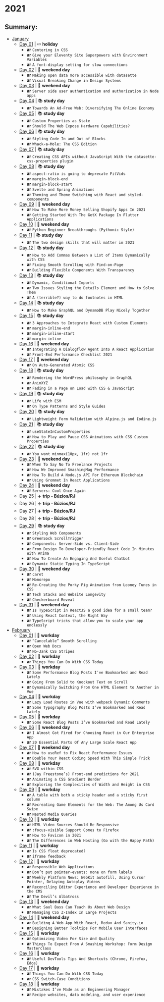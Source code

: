 # 2021

## Summary:

- [January](jan/README.md)
  - [Day 01](jan/01-01-2021.md) | :zzz: **holiday**
    - **ar** `Centering in CSS`
    - **ar** `Give your Eleventy Site Superpowers with Environment Variables`
    - **ar** `A font-display setting for slow connections`
  - [Day 02](jan/01-02-2021.md) | :sunrise_over_mountains: **weekend day**
    - **ar** `Making open data more accessible with datasette`
    - **ar** `Visual Breaking Change in Design Systems`
  - [Day 03](jan/01-03-2021.md) | :sunrise_over_mountains: **weekend day**
    - **ar** `Server side user authentication and authorization in Node apps`
  - [Day 04](jan/01-04-2021.md) | :books: **study day**
    - **ar** `Towards An Ad-Free Web: Diversifying The Online Economy`
  - [Day 05](jan/01-05-2021.md) | :books: **study day**
    - **ar** `Custom Properties as State`
    - **ar** `Should The Web Expose Hardware Capabilities?`
  - [Day 06](jan/01-06-2021.md) | :books: **study day**
    - **ar** `Styling Code In and Out of Blocks`
    - **ar** `Whack-a-Mole: The CSS Edition`
  - [Day 07](jan/01-07-2021.md) | :books: **study day**
    - **ar** `Creating CSS APIs without JavaScript With the datasette-css-properties plugin`
  - [Day 08](jan/01-08-2021.md) | :books: **study day**
    - **ar** `aspect-ratio is going to deprecate FitVids`
    - **ar** `margin-block-end`
    - **ar** `margin-block-start`
    - **ar** `Svelte and Spring Animations`
    - **ar** `Theming and Theme Switching with React and styled-components`
  - [Day 09](jan/01-09-2021.md) | :sunrise_over_mountains: **weekend day**
    - **ar** `How To Make More Money Selling Shopify Apps In 2021`
    - **ar** `Getting Started With The GetX Package In Flutter Applications`
  - [Day 10](jan/01-10-2021.md) | :sunrise_over_mountains: **weekend day**
    - **ar** `Python Beginner Breakthroughs (Pythonic Style)`
  - [Day 11](jan/01-11-2021.md) | :books: **study day**
    - **ar** `The two design skills that will matter in 2021`
  - [Day 12](jan/01-12-2021.md) | :books: **study day**
    - **ar** `How to Add Commas Between a List of Items Dynamically with CSS`
    - **ar** `Fixing Smooth Scrolling with Find-on-Page`
    - **ar** `Building Flexible Components With Transparency`
  - [Day 13](jan/01-13-2021.md) | :books: **study day**
    - **ar** `Dynamic, Conditional Imports`
    - **ar** `Two Issues Styling the Details Element and How to Solve Them`
    - **ar** `A (terrible?) way to do footnotes in HTML`
  - [Day 14](jan/01-14-2021.md) | :books: **study day**
    - **ar** `How to Make GraphQL and DynamoDB Play Nicely Together`
  - [Day 15](jan/01-15-2021.md) | :books: **study day**
    - **ar** `3 Approaches to Integrate React with Custom Elements`
    - **ar** `margin-inline-end`
    - **ar** `margin-inline-start`
    - **ar** `margin-inline`
  - [Day 16](jan/01-16-2021.md) | :sunrise_over_mountains: **weekend day**
    - **ar** `Integrating A Dialogflow Agent Into A React Application`
    - **ar** `Front-End Performance Checklist 2021`
  - [Day 17](jan/01-17-2021.md) | :sunrise_over_mountains: **weekend day**
    - **ar** `On Auto-Generated Atomic CSS`
  - [Day 18](jan/01-18-2021.md) | :books: **study day**
    - **ar** `Rendering the WordPress philosophy in GraphQL`
    - **ar** `AnimXYZ`
    - **ar** `Fading in a Page on Load with CSS & JavaScript`
  - [Day 19](jan/01-19-2021.md) | :books: **study day**
    - **ar** `Life with ESM`
    - **ar** `On Type Patterns and Style Guides`
  - [Day 20](jan/01-20-2021.md) | :books: **study day**
    - **ar** `Lightweight Form Validation with Alpine.js and Iodine.js`
  - [Day 21](jan/01-21-2021.md) | :books: **study day**
    - **ar** `useStateInCustomProperties`
    - **ar** `How to Play and Pause CSS Animations with CSS Custom Properties`
  - [Day 22](jan/01-22-2021.md) | :books: **study day**
    - **ar** `You want minmax(10px, 1fr) not 1fr`
  - [Day 23](jan/01-23-2021.md) | :sunrise_over_mountains: **weekend day**
    - **ar** `When To Say No To Freelance Projects`
    - **ar** `How We Improved SmashingMag Performance`
    - **ar** `How To Build A Node.js API For Ethereum Blockchain`
    - **ar** `Using Grommet In React Applications`
  - [Day 24](jan/01-24-2021.md) | :sunrise_over_mountains: **weekend day**
    - **ar** `Servers: Cool Once Again`
  - Day 25 | :airplane: **trip - Búzios/RJ**
  - Day 26 | :airplane: **trip - Búzios/RJ**
  - Day 27 | :airplane: **trip - Búzios/RJ**
  - Day 28 | :airplane: **trip - Búzios/RJ**
  - [Day 29](jan/01-29-2021.md) | :books: **study day**
    - **ar** `Styling Web Components`
    - **ar** `GreenSock ScrollTrigger`
    - **ar** `Components: Server-Side vs. Client-Side`
    - **ar** `From Design To Developer-Friendly React Code In Minutes With Anima`
    - **ar** `How To Create An Engaging And Useful Chatbot`
    - **ar** `Dynamic Static Typing In TypeScript`
  - [Day 30](jan/01-30-2021.md) | :sunrise_over_mountains: **weekend day**
    - **ar** `caret`
    - **ar** `Monorepo`
    - **ar** `Re-Creating the Porky Pig Animation from Looney Tunes in CSS`
    - **ar** `Tech Stacks and Website Longevity`
    - **ar** `Checkerboard Reveal`
  - [Day 31](jan/01-31-2021.md) | :sunrise_over_mountains: **weekend day**
    - **ar** `Is TypeScript in ReactJS a good idea for a small team?`
    - **ar** `Using React Context, the Right Way`
    - **ar** `TypeScript tricks that allow you to scale your app endlessly`
- [February](feb/README.md)
  - [Day 01](feb/02-01-2021.md) | :construction_worker: **workday**
    - **ar** `“Cancelable” Smooth Scrolling`
    - **ar** `Open Web Docs`
    - **ar** `No-Jank CSS Stripes`
  - [Day 02](feb/02-02-2021.md) | :construction_worker: **workday**
    - **ar** `Things You Can Do With CSS Today`
  - [Day 03](feb/02-03-2021.md) | :construction_worker: **workday**
    - **ar** `Some Performance Blog Posts I’ve Bookmarked and Read Lately`
    - **ar** `Going From Solid to Knockout Text on Scroll`
    - **ar** `Dynamically Switching From One HTML Element to Another in Vue`
  - [Day 04](feb/02-04-2021.md) | :construction_worker: **workday**
    - **ar** `Lazy Load Routes in Vue with webpack Dynamic Comments`
    - **ar** `Some Typography Blog Posts I’ve Bookmarked and Read Lately`
  - [Day 05](feb/02-05-2021.md) | :construction_worker: **workday**
    - **ar** `Some React Blog Posts I’ve Bookmarked and Read Lately`
  - [Day 06](feb/02-06-2021.md) | :sunrise_over_mountains: **weekend day**
    - **ar** `I Almost Got Fired for Choosing React in Our Enterprise App`
    - **ar** `20 Essential Parts Of Any Large Scale React App`
  - [Day 07](feb/02-07-2021.md) | :sunrise_over_mountains: **weekend day**
    - **ar** `How to useRef to Fix React Performance Issues`
    - **ar** `Double Your React Coding Speed With This Simple Trick`
  - [Day 08](feb/02-08-2021.md) | :construction_worker: **workday**
    - **ar** `SVG within CSS`
    - **ar** `(Jay Freestone’s) Front-end predictions for 2021`
    - **ar** `Animating a CSS Gradient Border`
    - **ar** `Exploring the Complexities of Width and Height in CSS`
  - [Day 09](feb/02-09-2021.md) | :construction_worker: **workday**
    - **ar** `A table with both a sticky header and a sticky first column`
    - **ar** `Recreating Game Elements for the Web: The Among Us Card Swipe`
    - **ar** `Nested Media Queries`
  - [Day 10](feb/02-10-2021.md) | :construction_worker: **workday**
    - **ar** `HTML Video Sources Should Be Responsive`
    - **ar** `:focus-visible Support Comes to Firefox`
    - **ar** `How to Favicon in 2021`
    - **ar** `The Differences in Web Hosting (Go with the Happy Path)`
  - [Day 11](feb/02-11-2021.md) | :construction_worker: **workday**
    - **ar** `Is CSS float deprecated?`
    - **ar** `iframe feedback`
  - [Day 12](feb/02-12-2021.md) | :construction_worker: **workday**
    - **ar** `Responsible Web Applications`
    - **ar** `Don’t put pointer-events: none on form labels`
    - **ar** `Weekly Platform News: WebKit autofill, Using Cursor Pointer, Delaying Autoplay Videos`
    - **ar** `Reconciling Editor Experience and Developer Experience in the CMS`
    - **ar** `The Devil’s Albatross`
  - [Day 13](feb/02-13-2021.md) | :sunrise_over_mountains: **weekend day**
    - **ar** `What Saul Bass Can Teach Us About Web Design`
    - **ar** `Managing CSS Z-Index In Large Projects`
  - [Day 14](feb/02-14-2021.md) | :sunrise_over_mountains: **weekend day**
    - **ar** `Building A Web App With React, Redux And Sanity.io`
    - **ar** `Designing Better Tooltips For Mobile User Interfaces`
  - [Day 15](feb/02-15-2021.md) | :construction_worker: **workday**
    - **ar** `Optimizing Video For Size And Quality`
    - **ar** `Things To Expect From A Smashing Workshop: Form Design Masterclass`
  - [Day 16](feb/02-16-2021.md) | :construction_worker: **workday**
    - **ar** `Useful DevTools Tips And Shortcuts (Chrome, Firefox, Edge)`
  - [Day 17](feb/02-17-2021.md) | :construction_worker: **workday**
    - **ar** `Things You Can Do With CSS Today`
    - **ar** `CSS Switch-Case Conditions`
  - [Day 18](feb/02-18-2021.md) | :construction_worker: **workday**
    - **ar** `Mistakes I’ve Made as an Engineering Manager`
    - **ar** `Recipe websites, data modeling, and user experience`
